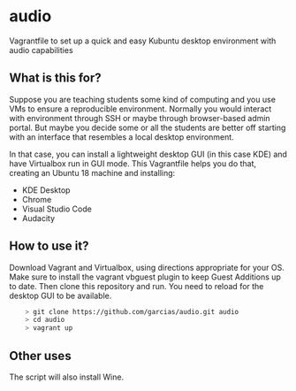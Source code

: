 # audio
Vagrantfile to set up a quick and easy Kubuntu desktop environment with audio capabilities

## What is this for?

Suppose you are teaching students some kind of computing and you use VMs to ensure a reproducible environment. Normally you would interact with environment through SSH or maybe through browser-based admin portal. But maybe you decide some or all the students are better off starting with an interface that resembles a local desktop environment. 

In that case, you can install a lightweight desktop GUI (in this case KDE) and have Virtualbox run in GUI mode. This Vagrantfile helps you do that, creating an Ubuntu 18 machine and installing:

- KDE Desktop
- Chrome
- Visual Studio Code
- Audacity

## How to use it?

Download Vagrant and Virtualbox, using directions appropriate for your OS. Make sure to install the vagrant vbguest plugin to keep Guest Additions up to date. Then clone this repository and run. You need to reload for the desktop GUI to be available.

```bash
    > git clone https://github.com/garcias/audio.git audio
    > cd audio
    > vagrant up
```

## Other uses

The script will also install Wine. 
